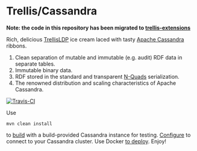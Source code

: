 # Trellis/Cassandra

**Note: the code in this repository has been migrated to [trellis-extensions](https://github.com/trellis-ldp/trellis-extensions)**

Rich, delicious [TrellisLDP](https://github.com/trellis-ldp/trellis) ice cream laced with tasty [Apache Cassandra](https://cassandra.apache.org/) ribbons.

1. Clean separation of mutable and immutable (e.g. audit) RDF data in separate tables.
2. Immutable binary data.
2. RDF stored in the standard and transparent [N-Quads](https://www.w3.org/TR/n-quads/) serialization.
3. The renowned distribution and scaling characteristics of Apache Cassandra.

[![Travis-CI](https://travis-ci.com/trellis-ldp/trellis-cassandra.svg?branch=master)](https://travis-ci.com/trellis-ldp/trellis-cassandra)

Use
```
mvn clean install
```
to [build](https://github.com/trellis-ldp/trellis-cassandra/wiki/Building-and-running) with a build-provided Cassandra instance for testing. [Configure](https://github.com/trellis-ldp/trellis-cassandra/wiki/Configuration) to connect to your Cassandra cluster. Use Docker [to deploy](https://github.com/trellis-ldp/trellis-cassandra/wiki/Docker-machinery). Enjoy!
